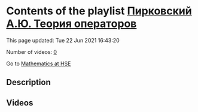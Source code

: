 # Contents of the playlist [Пирковский А.Ю. Теория операторов](https://www.youtube.com/playlist?list=PLq3E5oubNNoAsDWD7ZxG76Dc8O_7CZmgC)

This page updated: Tue 22 Jun 2021 16:43:20

Number of videos: [0](#videos)

Go to [Mathematics at HSE](../README.md)

## Description



## Videos

